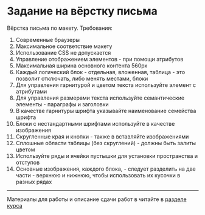 # Задание на вёрстку письма

Вёрстка письма по макету. Требования:

1. Современные браузеры
2. Максимальное соответствие макету
3. Использование CSS не допускается
4. Управление отображением элементов - при помощи атрибутов
5. Максимальная ширина основного контента 560px
6. Каждый логический блок - отдельная, вложенная, таблица - это позволит отключать, либо менять местами, блоки
7. Для управления гарнитурой и цветом текста используйте элемент <font> с атрибутами
8. Для управления размерами текста используйте семантические элементы - параграфы и заголовки
9. В качестве гарнитуры шрифта указывайте наименование семейства шрифта
10. Блоки с нестандартными шрифтами используйте в качестве изображения
11. Скругленные края и кнопки - также в вставляйте изображениями
12. Сплошные области таблицы (без скруглений) - должны быть залиты цветом
13. Используйте ряды и ячейки пустышки для установки пространства и отступов
14. Основные изображения, каждого блока, - следует разделить на две части - верхнюю и нижнюю, чтобы использовать их кусочки в разных рядах

---

Материалы для работы и описание сдачи работ в читайте в [разделе курса](http://kursy-html.wezom.net/k15/training-05.html#anchor-training-homework)
